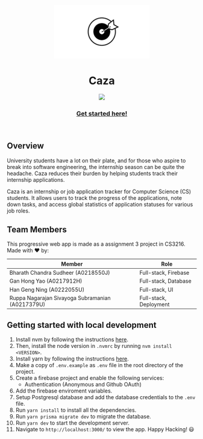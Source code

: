 <p align="center"><img src="public/apple-splash-1334-750.jpg" width="50%"/></p>

<h1 align="center">Caza</h1>

<p align="center">
<img src="https://github.com/sivayogasubramanian/caza/actions/workflows/ci.yml/badge.svg" />
</p>

<h3 align="center"><a href='Get started here!'>Get started here!</a></h3>

<br/>

## Overview

University students have a lot on their plate, and for those who aspire to break into software engineering, the internship season can be quite the headache. Caza reduces their burden by helping students track their internship applications.

Caza is an internship or job application tracker for Computer Science (CS) students. It allows users to track the progress of the applications, note down tasks, and access global statistics of application statuses for various job roles.

## Team Members

This progressive web app is made as a assignment 3 project in CS3216. Made with ❤️ by:

| Member                                           | Role                   |
| ------------------------------------------------ | ---------------------- |
| Bharath Chandra Sudheer (A0218550J)              | Full-stack, Firebase   |
| Gan Hong Yao (A0217912H)                         | Full-stack, Database   |
| Han Geng Ning (A0222055U)                        | Full-stack, UI         |
| Ruppa Nagarajan Sivayoga Subramanian (A0217379U) | Full-stack, Deployment |

## Getting started with local development

1. Install nvm by following the instructions [here](https://github.com/nvm-sh/nvm#install--update-script).
1. Then, install the node version in `.nvmrc` by running `nvm install <VERSION>`.
1. Install yarn by following the instructions [here](https://classic.yarnpkg.com/en/docs/install).
1. Make a copy of `.env.example` as `.env` file in the root directory of the project.
1. Create a firebase project and enable the following services:
   - Authentication (Anonymous and Github OAuth)
1. Add the firebase enviroment variables.
1. Setup Postgresql database and add the database credentials to the `.env` file.
1. Run `yarn install` to install all the dependencies.
1. Run `yarn prisma migrate dev` to migrate the database.
1. Run `yarn dev` to start the development server.
1. Navigate to `http://localhost:3000/` to view the app. Happy Hacking! 😃
